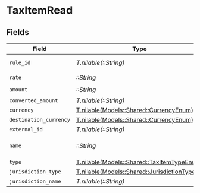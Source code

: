 # TaxItemRead


## Fields

| Field                                                                                  | Type                                                                                   | Required                                                                               | Description                                                                            |
| -------------------------------------------------------------------------------------- | -------------------------------------------------------------------------------------- | -------------------------------------------------------------------------------------- | -------------------------------------------------------------------------------------- |
| `rule_id`                                                                              | *T.nilable(::String)*                                                                  | :heavy_minus_sign:                                                                     | The rule ID of the tax item                                                            |
| `rate`                                                                                 | *::String*                                                                             | :heavy_check_mark:                                                                     | N/A                                                                                    |
| `amount`                                                                               | *::String*                                                                             | :heavy_check_mark:                                                                     | N/A                                                                                    |
| `converted_amount`                                                                     | *T.nilable(::String)*                                                                  | :heavy_minus_sign:                                                                     | N/A                                                                                    |
| `currency`                                                                             | [T.nilable(Models::Shared::CurrencyEnum)](../../models/shared/currencyenum.md)         | :heavy_minus_sign:                                                                     | N/A                                                                                    |
| `destination_currency`                                                                 | [T.nilable(Models::Shared::CurrencyEnum)](../../models/shared/currencyenum.md)         | :heavy_minus_sign:                                                                     | N/A                                                                                    |
| `external_id`                                                                          | *T.nilable(::String)*                                                                  | :heavy_minus_sign:                                                                     | N/A                                                                                    |
| `name`                                                                                 | *::String*                                                                             | :heavy_check_mark:                                                                     | Deprecated: use `jurisdiction_type` instead                                            |
| `type`                                                                                 | [T.nilable(Models::Shared::TaxItemTypeEnum)](../../models/shared/taxitemtypeenum.md)   | :heavy_minus_sign:                                                                     | N/A                                                                                    |
| `jurisdiction_type`                                                                    | [T.nilable(Models::Shared::JurisdictionType)](../../models/shared/jurisdictiontype.md) | :heavy_minus_sign:                                                                     | N/A                                                                                    |
| `jurisdiction_name`                                                                    | *T.nilable(::String)*                                                                  | :heavy_minus_sign:                                                                     | N/A                                                                                    |